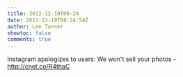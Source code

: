 ```yaml
---
title: 2012-12-19T08-24
date: 2012-12-19T08:24:54Z
author: Lee Turner
showtoc: false
comments: true
---
```


Instagram apologizes to users: We won't sell your photos - http://cnet.co/R4thaC

